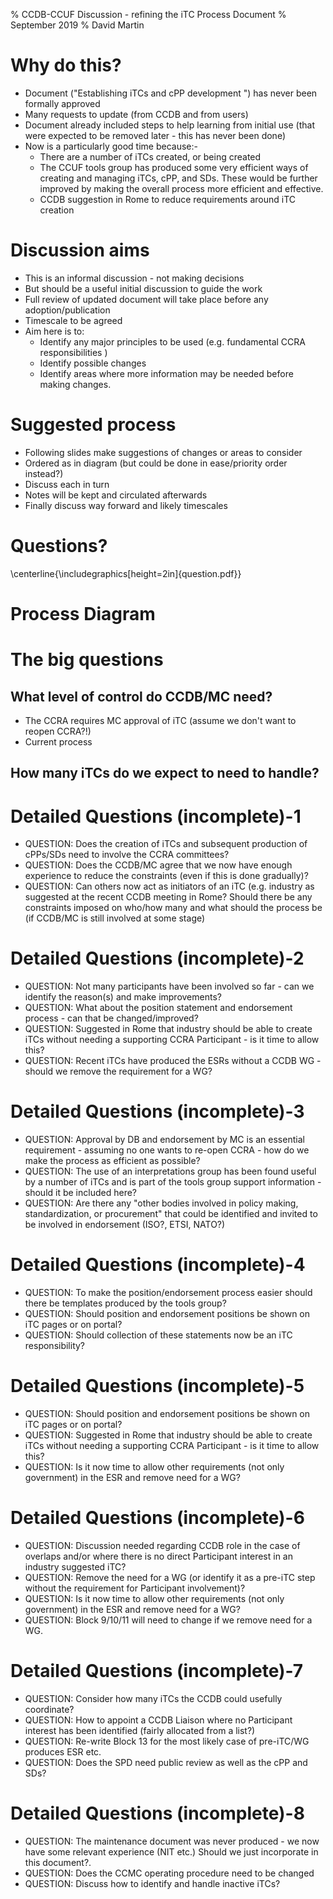% CCDB-CCUF Discussion - refining the iTC Process Document
%  September 2019
% David Martin 



# Why do this?

- Document ("Establishing iTCs and cPP development ") has never been formally approved
- Many requests to update (from CCDB and from users)
- Document already included steps to help learning from initial use (that were expected to be removed later - this has never been done)
- Now is a particularly good time because:-
  - There are a number of iTCs created, or being created
  - The CCUF tools group has produced some very efficient ways of creating and managing iTCs, cPP, and SDs. These would be further improved by making the overall process more efficient and effective. 
  - CCDB suggestion in Rome to reduce requirements around iTC creation 

# Discussion aims

- This is an informal discussion - not making decisions
- But should be a useful initial discussion to guide the work
- Full review of updated document will take place before any adoption/publication
- Timescale to be agreed
- Aim here is to:  
	- Identify any major principles to be used (e.g. fundamental CCRA responsibilities )
	- Identify possible changes 
	- Identify areas where more information may be needed before making changes.

# Suggested process

- Following slides make suggestions of changes or areas to consider
- Ordered as in diagram (but could be done in ease/priority order instead?)
- Discuss each in turn
- Notes will be kept and circulated afterwards
- Finally discuss way forward and likely timescales



# Questions?

\centerline{\includegraphics[height=2in]{question.pdf}}

# Process Diagram

# The big questions

## What level of control do CCDB/MC need?

- The CCRA requires MC approval of iTC (assume we don't want to reopen CCRA?!)
- Current process 

## How many iTCs do we expect to need to handle?

# Detailed Questions (incomplete)-1

* QUESTION: Does the creation of iTCs and subsequent production of cPPs/SDs need to involve the CCRA committees?
* QUESTION: Does the CCDB/MC agree that we now have enough experience to reduce the constraints (even if this is done gradually)?
* QUESTION: Can others now act as initiators of an iTC (e.g. industry as suggested at the recent CCDB meeting in Rome? Should there be any constraints imposed on who/how many and what should the process be (if CCDB/MC is still involved at some stage) 

# Detailed Questions (incomplete)-2 

*  QUESTION: Not many participants have been involved so far - can we identify the reason(s) and make improvements? 
*  QUESTION: What about the position statement and endorsement process - can that be changed/improved?
*  QUESTION: Suggested in Rome that industry should be able to create iTCs without needing a supporting CCRA Participant - is it time to allow this?
*  QUESTION: Recent iTCs have produced the ESRs without a CCDB WG - should we remove the requirement for a WG?

# Detailed Questions (incomplete)-3

* QUESTION: Approval by DB and endorsement by MC is an essential requirement - assuming no one wants to re-open CCRA - how do we make the process as efficient as possible?
*  QUESTION: The use of an interpretations group has been found useful by a number of iTCs and is part of the tools group support information - should it be included here?
*  QUESTION: Are there any "other bodies involved in policy making, standardization, or procurement" that could be identified and invited to be involved in endorsement (ISO?, ETSI, NATO?)

# Detailed Questions (incomplete)-4

* QUESTION: To make the position/endorsement process easier should there be templates produced by the tools group?
* QUESTION: Should position and endorsement positions be shown on iTC pages or on portal?
* QUESTION: Should collection of these statements now be an iTC responsibility?

# Detailed Questions (incomplete)-5

* QUESTION: Should position and endorsement positions be shown on iTC pages or on portal?
* QUESTION: Suggested in Rome that industry should be able to create iTCs without needing a supporting CCRA Participant - is it time to allow this?
* QUESTION: Is it now time to allow other requirements (not only government) in the ESR and remove need for a WG?

# Detailed Questions (incomplete)-6
* QUESTION: Discussion needed regarding CCDB role in the case of overlaps and/or where there is no direct Participant interest in an industry suggested iTC?
* QUESTION: Remove the need for a WG (or identify it as a pre-iTC step without the requirement for Participant involvement)?
* QUESTION: Is it now time to allow other requirements (not only government) in the ESR and remove need for a WG?
* QUESTION: Block 9/10/11 will need to change if we remove need for a WG.

# Detailed Questions (incomplete)-7
* QUESTION: Consider how many iTCs the CCDB could usefully coordinate?
* QUESTION: How to appoint a CCDB Liaison where no Participant interest has been identified (fairly allocated from a list?) 
* QUESTION: Re-write Block 13 for the most likely case of pre-iTC/WG produces ESR etc. 
* QUESTION: Does the SPD need public review as well as the cPP and SDs?   

# Detailed Questions (incomplete)-8
* QUESTION: The maintenance document was never produced - we now have some relevant experience (NIT etc.) Should we just incorporate in this document?. 
* QUESTION: Does the CCMC operating procedure need to be changed
* QUESTION: Discuss how to identify and handle inactive iTCs?





